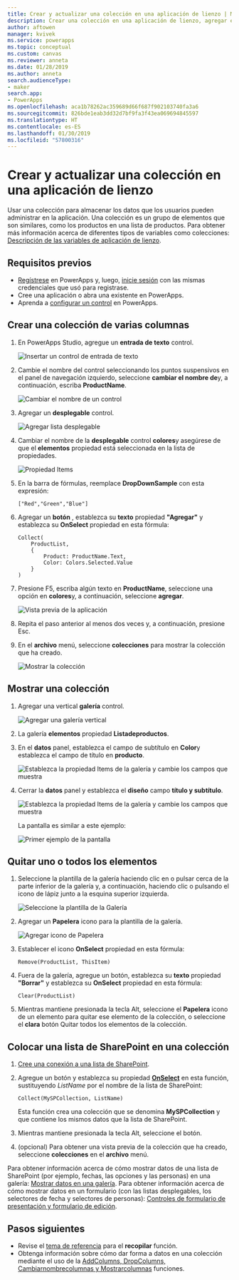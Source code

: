 ```yaml
---
title: Crear y actualizar una colección en una aplicación de lienzo | Microsoft Docs
description: Crear una colección en una aplicación de lienzo, agregar elementos a la colección y quitar uno o todos los elementos
author: aftowen
manager: kvivek
ms.service: powerapps
ms.topic: conceptual
ms.custom: canvas
ms.reviewer: anneta
ms.date: 01/28/2019
ms.author: anneta
search.audienceType:
- maker
search.app:
- PowerApps
ms.openlocfilehash: aca1b78262ac359689d66f687f902103740fa3a6
ms.sourcegitcommit: 826bde1eab3dd32d7bf9fa3f43ea069694845597
ms.translationtype: HT
ms.contentlocale: es-ES
ms.lasthandoff: 01/30/2019
ms.locfileid: "57800316"
---
```

# <a name="create-and-update-a-collection-in-a-canvas-app"></a>Crear y actualizar una colección en una aplicación de lienzo

Usar una colección para almacenar los datos que los usuarios pueden administrar en la aplicación. Una colección es un grupo de elementos que son similares, como los productos en una lista de productos. Para obtener más información acerca de diferentes tipos de variables como colecciones: [Descripción de las variables de aplicación de lienzo](working-with-variables.md).

## <a name="prerequisites"></a>Requisitos previos

- [Regístrese](../signup-for-powerapps.md) en PowerApps y, luego, [inicie sesión](https://web.powerapps.com?utm_source=padocs&utm_medium=linkinadoc&utm_campaign=referralsfromdoc) con las mismas credenciales que usó para registrase.
- Cree una aplicación o abra una existente en PowerApps.
- Aprenda a [configurar un control](add-configure-controls.md) en PowerApps.

## <a name="create-a-multicolumn-collection"></a>Crear una colección de varias columnas

1. En PowerApps Studio, agregue un **entrada de texto** control.

    ![Insertar un control de entrada de texto](./media/create-update-collection/add-textbox.png)

1. Cambie el nombre del control seleccionando los puntos suspensivos en el panel de navegación izquierdo, seleccione **cambiar el nombre de**y, a continuación, escriba **ProductName**.

    ![Cambiar el nombre de un control](./media/create-update-collection/rename-textbox.png)

1. Agregar un **desplegable** control.

    ![Agregar lista desplegable](./media/create-update-collection/add-dropdown.png)

1. Cambiar el nombre de la **desplegable** control **colores**y asegúrese de que el **elementos** propiedad está seleccionada en la lista de propiedades.

    ![Propiedad Items](./media/create-update-collection/items-property.png)

1. En la barra de fórmulas, reemplace **DropDownSample** con esta expresión:

    `["Red","Green","Blue"]`

1. Agregar un **botón** , establezca su **texto** propiedad **"Agregar"** y establezca su **OnSelect** propiedad en esta fórmula:

    ```powerapps-dot
    Collect(
        ProductList,
        {
            Product: ProductName.Text,
            Color: Colors.Selected.Value
        }
    )
    ```

1. Presione F5, escriba algún texto en **ProductName**, seleccione una opción en **colores**y, a continuación, seleccione **agregar**.

    ![Vista previa de la aplicación](./media/create-update-collection/preview-add.png)

1. Repita el paso anterior al menos dos veces y, a continuación, presione Esc.

1. En el **archivo** menú, seleccione **colecciones** para mostrar la colección que ha creado.

    ![Mostrar la colección](./media/create-update-collection/show-collection.png)

## <a name="show-a-collection"></a>Mostrar una colección

1. Agregar una vertical **galería** control.

    ![Agregar una galería vertical](./media/create-update-collection/add-gallery.png)

1. La galería **elementos** propiedad **Listadeproductos**.

1. En el **datos** panel, establezca el campo de subtítulo en **Color**y establezca el campo de título en **producto**.

    ![Establezca la propiedad Items de la galería y cambie los campos que muestra](./media/create-update-collection/configure-gallery.png)

1. Cerrar la **datos** panel y establezca el **diseño** campo **título y subtítulo**.

    ![Establezca la propiedad Items de la galería y cambie los campos que muestra](./media/create-update-collection/change-layout.png)

    La pantalla es similar a este ejemplo:

    ![Primer ejemplo de la pantalla](./media/create-update-collection/screen-example1.png)

## <a name="remove-one-or-all-items"></a>Quitar uno o todos los elementos

1. Seleccione la plantilla de la galería haciendo clic en o pulsar cerca de la parte inferior de la galería y, a continuación, haciendo clic o pulsando el icono de lápiz junto a la esquina superior izquierda.

    ![Seleccione la plantilla de la Galería](./media/create-update-collection/select-template.png)

1. Agregar un **Papelera** icono para la plantilla de la galería.

    ![Agregar icono de Papelera](./media/create-update-collection/trash-icon.png)

1. Establecer el icono **OnSelect** propiedad en esta fórmula:

    `Remove(ProductList, ThisItem)`

1. Fuera de la galería, agregue un botón, establezca su **texto** propiedad **"Borrar"** y establezca su **OnSelect** propiedad en esta fórmula:

    `Clear(ProductList)`

1. Mientras mantiene presionada la tecla Alt, seleccione el **Papelera** icono de un elemento para quitar ese elemento de la colección, o seleccione el **clara** botón Quitar todos los elementos de la colección.

## <a name="put-a-sharepoint-list-into-a-collection"></a>Colocar una lista de SharePoint en una colección

1. [Cree una conexión a una lista de SharePoint](connect-to-sharepoint.md).

1. Agregue un botón y establezca su propiedad **[OnSelect](controls/properties-core.md)** en esta función, sustituyendo *ListName* por el nombre de la lista de SharePoint:<br>

    `Collect(MySPCollection, ListName)`

    Esta función crea una colección que se denomina **MySPCollection** y que contiene los mismos datos que la lista de SharePoint.

1. Mientras mantiene presionada la tecla Alt, seleccione el botón.

1. (opcional) Para obtener una vista previa de la colección que ha creado, seleccione **colecciones** en el **archivo** menú.

Para obtener información acerca de cómo mostrar datos de una lista de SharePoint (por ejemplo, fechas, las opciones y las personas) en una galería: [Mostrar datos en una galería](connections/connection-sharepoint-online.md#show-data-in-a-gallery). Para obtener información acerca de cómo mostrar datos en un formulario (con las listas desplegables, los selectores de fecha y selectores de personas): [Controles de formulario de presentación y formulario de edición](controls/control-form-detail.md).

## <a name="next-steps"></a>Pasos siguientes

- Revise el [tema de referencia](functions/function-clear-collect-clearcollect.md) para el **recopilar** función.
- Obtenga información sobre cómo dar forma a datos en una colección mediante el uso de la [AddColumns, DropColumns, Cambiarnombrecolumnas y Mostrarcolumnas](functions/function-table-shaping.md) funciones.
